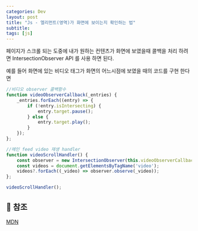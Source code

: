 ```yaml
---
categories: Dev
layout: post 
title: "Js - 엘리먼트(영역)가 화면에 보이는지 확인하는 법"
subtitle: 
tags: [js]
---
```

페이지가 스크롤 되는 도중에 내가 원하는 컨텐츠가 화면에 보였을때 콜백을 처리 하려면 IntersectionObserver API 를 사용 하면 된다.
<!--more-->
예를 들어 화면에 있는 비디오 태그가 화면의 어느시점에 보였을 때의 코드를 구현 한다면

```js
//비디오 observer 콜백함수
function videoObserverCallback(_entries) {
    _entries.forEach((entry) => {
        if (!entry.isIntersecting) {
            entry.target.pause();
        } else {
            entry.target.play();
        }
    });
};

//메인 feed video 재생 handler
function videoScrollHandler() {
    const observer = new IntersectionObserver(this.videoObserverCallback, { threshold: 0.6 });
    const videos = document.getElementsByTagName('video');
    videos?.forEach((_video) => observer.observe(_video));
};

videoScrollHandler();
```

## 📌 참조
<a href="https://developer.mozilla.org/ko/docs/Web/API/Intersection_Observer_API" target="_blank">MDN</a>